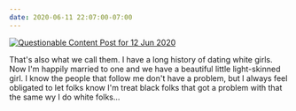 ```yaml
---
date: 2020-06-11 22:07:00-07:00
---
```


[![Questionable Content Post for 12 Jun 2020](https://questionablecontent.net/comics/4285.png)](https://questionablecontent.net/comics/4285)

That's also what we call them. I have a long history of dating white girls. Now
I'm happily married to one and we have a beautiful little light-skinned girl. I
know the people that follow me don't have a problem, but I always feel
obligated to let folks know I'm treat black folks that got a problem with that
the same wy I do white folks...

